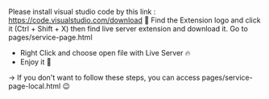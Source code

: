 Please install visual studio code by this link : https://code.visualstudio.com/download 👏
Find the Extension logo and click it (Ctrl + Shift + X) then find live server extension and download it.
Go to pages/service-page.html
- Right Click and choose open file with Live Server 🔥
- Enjoy it 🍻

-> If you don't want to follow these steps, you can access pages/service-page-local.html 😉
